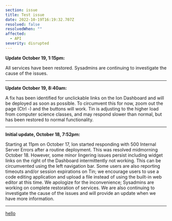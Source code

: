 ```yaml
---
section: issue
title: Test issue
date: 2022-10-19T16:19:32.707Z
resolved: false
resolvedWhen: ""
affected:
  - API
severity: disrupted
---
```

**Update October 19, 1:15pm:**

All services have been restored. Sysadmins are continuing to investigate the cause of the issues.

- - -

**Update October 19, 8:40am:**

A fix has been identified for unclickable links on the Ion Dashboard and will be deployed as soon as possible. To circumvent this for now, zoom out the page (Ctrl -) and the buttons will work. Tin is adjusting to the higher load from computer science classes, and may respond slower than normal, but has been restored to normal functionality.

- - -

**Initial update, October 18, 7:52pm:**

Starting at 11pm on October 17, Ion started responding with 500 Internal Server Errors after a routine deployment. This was resolved midmorning October 18. However, some minor lingering issues persist including widget links on the right of the Dashboard intermittently not working. This can be circumvented using the left navigation bar. Some users are also reporting timeouts and/or session expirations on Tin; we encourage users to use a code editing application and upload a file instead of using the built-in web editor at this time. We apologize for the inconvenience; Sysadmins are working on complete restoration of services. We are also continuing to investigate the cause of the issues and will provide an update when we have more information.

- - - 

[﻿hello](https://google.com)